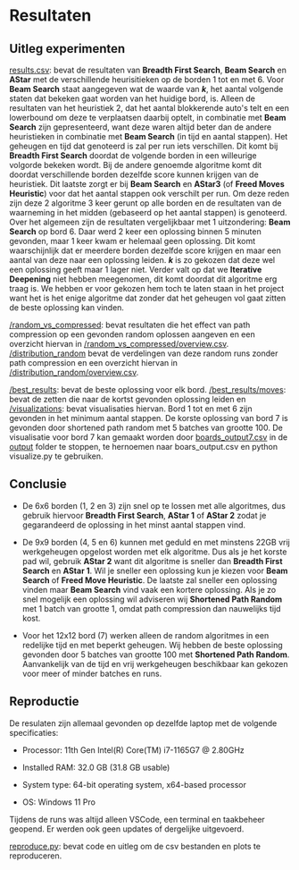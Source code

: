 # Resultaten


## Uitleg experimenten

[results.csv](results.csv): bevat de resultaten van **Breadth First Search**, **Beam Search** en **AStar** met de verschillende heurisitieken op de borden 1 tot en met 6. Voor **Beam Search** staat aangegeven wat de waarde van ***k***, het aantal volgende staten dat bekeken gaat worden van het huidige bord, is. Alleen de resultaten van het heuristiek 2, dat het aantal blokkerende auto's telt en een lowerbound om deze te verplaatsen daarbij optelt, in combinatie met **Beam Search** zijn gepresenteerd, want deze waren altijd beter dan de andere heuristieken in combinatie met **Beam Search** (in tijd en aantal stappen). Het geheugen en tijd dat genoteerd is zal per run iets verschillen. Dit komt bij **Breadth First Search** doordat de volgende borden in een willeurige volgorde bekeken wordt. Bij de andere genoemde algoritme komt dit doordat verschillende borden dezelfde score kunnen krijgen van de heuristiek. Dit laatste zorgt er bij **Beam Search** en **AStar3** (of **Freed Moves Heuristic**) voor dat het aantal stappen ook verschilt per run. Om deze reden zijn deze 2 algoritme 3 keer gerunt op alle borden en de resultaten van de waarneming in het midden (gebaseerd op het aantal stappen) is genoteerd. Over het algemeen zijn de resultaten vergelijkbaar met 1 uitzondering: **Beam Search** op bord 6. Daar werd 2 keer een oplossing binnen 5 minuten gevonden, maar 1 keer kwam er helemaal geen oplossing. Dit komt waarschijnlijk dat er meerdere borden dezelfde score krijgen en maar een aantal van deze naar een oplossing leiden. ***k*** is zo gekozen dat deze wel een oplossing geeft maar 1 lager niet. Verder valt op dat we **Iterative Deepening** niet hebben meegenomen, dit komt doordat dit algoritme erg traag is. We hebben er voor gekozen hem toch te laten staan in het project want het is het enige algoritme dat zonder dat het geheugen vol gaat zitten de beste oplossing kan vinden.

[/random_vs_compressed](random_vs_compressed): bevat resultaten die het effect van path compression op een gevonden random oplossen aangeven en een overzicht hiervan in [/random_vs_compressed/overview.csv](random_vs_compressed/overview.csv). [/distribution_random](distribution_random) bevat de verdelingen van deze random runs zonder path compression en een overzicht hiervan in [/distribution_random/overview.csv](distribution_random/overview.csv).

[/best_results](best_results): bevat de beste oplossing voor elk bord. [/best_results/moves](best_results/moves): bevat de zetten die naar de kortst gevonden oplossing leiden en [/visualizations](best_results/visualizations): bevat visualisaties hiervan. Bord 1 tot en met 6 zijn gevonden in het minimum aantal stappen. De korste oplossing van bord 7 is gevonden door shortened path random met 5 batches van grootte 100. De visualisatie voor bord 7 kan gemaakt worden door [boards_output7.csv](best_results/visualizations/boards_output7.csv) in de [output](../output/) folder te stoppen, te hernoemen naar boars_output.csv en python visualize.py te gebruiken.


## Conclusie

* De 6x6 borden (1, 2 en 3) zijn snel op te lossen met alle algoritmes, dus gebruik hiervoor **Breadth First Search**, **AStar 1** of **AStar 2** zodat je gegarandeerd de oplossing in het minst aantal stappen vind.

* De 9x9 borden (4, 5 en 6) kunnen met geduld en met minstens 22GB vrij werkgeheugen opgelost worden met elk algoritme. Dus als je het korste pad wil, gebruik **AStar 2** want dit algoritme is sneller dan **Breadth First Search** en **AStar 1**. Wil je sneller een oplossing kun je kiezen voor **Beam Search** of **Freed Move Heuristic**. De laatste zal sneller een oplossing vinden maar **Beam Search** vind vaak een kortere oplossing. Als je zo snel mogelijk een oplossing wil adviseren wij **Shortened Path Random** met 1 batch van grootte 1, omdat path compression dan nauwelijks tijd kost.

* Voor het 12x12 bord (7) werken alleen de random algoritmes in een redelijke tijd en met beperkt geheugen. Wij hebben de beste oplossing gevonden door 5 batches van grootte 100 met **Shortened Path Random**. Aanvankelijk van de tijd en vrij werkgeheugen beschikbaar kan gekozen voor meer of minder batches en runs.

## Reproductie

De resulaten zijn allemaal gevonden op dezelfde laptop met de volgende specificaties: 

* Processor: 11th Gen Intel(R) Core(TM) i7-1165G7 @ 2.80GHz

* Installed RAM: 32.0 GB (31.8 GB usable)

* System type: 64-bit operating system, x64-based processor

* OS: Windows 11 Pro

Tijdens de runs was altijd alleen VSCode, een terminal en taakbeheer geopend. Er werden ook geen updates of dergelijke uitgevoerd.

[reproduce.py](../reproduce.py): bevat code en uitleg om de csv bestanden en plots te reproduceren.